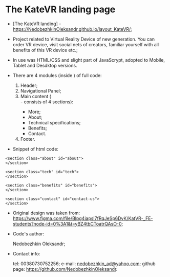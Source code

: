 # The KateVR landing page 

 - [The KateVR landing] - https://NedobezhkinOleksandr.github.io/layout_KateVR/;

 - Project related to Virtual Reality Device of new generation. You can order VR device, visit social nets of creators, familiar yourself with all benefits of this VR device etc.; 

 - In use was HTML/CSS and slight part of JavaScrypt, adopted to Mobile, Tablet and Desdktop versions.

 - There are 4 modules (inside <body>) of full code:
   1) Header;
   2) Navigational Panel;
   3) Main content (<main> - consists of 4 sections):
      - More;
      - About;
      - Technical specifications;
      - Benefits;
      - Contact.
   4) Footer.

 - Snippet of html code:

  <main>
    <section class="more" id="more">
    </section>

    <section class="about" id="about">
    </section>

    <section class="tech" id="tech">
    </section>

    <section class="benefits" id="benefits">
    </section>

    <section class="contact" id="contact-us">
    </section>
  </main>

 - Original design was taken from: https://www.figma.com/file/Blpg4iapsI7fRqJeSp6DvK/KatVR-_FE-students?node-id=0%3A1&t=yBZ4tbCToatrQAsO-0;

 - Code's author:

    Nedobezhkin Oleksandr;

 - Contact info:

   tel: 00380730752256;
   e-mail: nedobezhkin_ad@yahoo.com;
   github page: https://github.com/NedobezhkinOleksandr.

